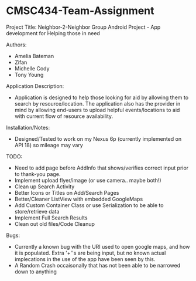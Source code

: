 # CMSC434-Team-Assignment
Project Title: Neighbor-2-Neighbor
Group Android Project - App development for Helping those in need


Authors:
- Amelia Bateman
- Zifan
- Michelle Cody
- Tony Young


Application Description:
- Application is designed to help those looking for aid by allowing them to search by resource/location. The application also has the provider in mind by allowing end-users to upload helpful events/locations to aid with current flow of resource availability.


Installation/Notes:
- Designed/Tested to work on my Nexus 6p (currently implemented on API 18) so mileage may vary


TODO:
- Need to add page before AddInfo that shows/verifies correct input prior to thank-you page.
- Implement upload flyer/image (or use camera.. maybe both!)
- Clean up Search Activity
- Better Icons or Titles on Add/Search Pages
- Better/Cleaner ListView with embedded GoogleMaps
- Add Custom Container Class or use Serialization to be able to store/retrieve data
- Implement Full Search Results
- Clean out old files/Code Cleanup


Bugs:
- Currently a known bug with the URI used to open google maps, and how it is populated. Extra '+''s are being input, but no known actual implecations in the use of the app have been seen by this. 
- A Random Crash occaisonally that has not been able to be narrowed down to anything
